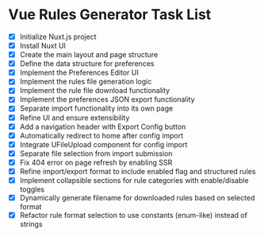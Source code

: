 # Vue Rules Generator Task List

- [x] Initialize Nuxt.js project
- [x] Install Nuxt UI
- [x] Create the main layout and page structure
- [x] Define the data structure for preferences
- [x] Implement the Preferences Editor UI
- [x] Implement the rules file generation logic
- [x] Implement the rule file download functionality
- [x] Implement the preferences JSON export functionality
- [x] Separate import functionality into its own page
- [x] Refine UI and ensure extensibility
- [x] Add a navigation header with Export Config button
- [x] Automatically redirect to home after config import
- [x] Integrate UFileUpload component for config import
- [x] Separate file selection from import submission
- [x] Fix 404 error on page refresh by enabling SSR
- [x] Refine import/export format to include enabled flag and structured rules
- [x] Implement collapsible sections for rule categories with enable/disable toggles
- [x] Dynamically generate filename for downloaded rules based on selected format
- [x] Refactor rule format selection to use constants (enum-like) instead of strings
